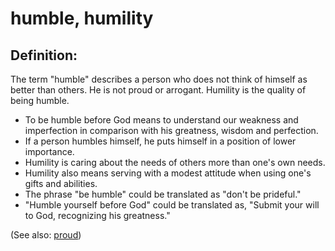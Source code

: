 # humble, humility #

## Definition: ##

The term "humble" describes a person who does not think of himself as better than others. He is not proud or arrogant. Humility is the quality of being humble.

* To be humble before God means to understand our weakness and imperfection in comparison with his greatness, wisdom and perfection.
* If a person humbles himself, he puts himself in a position of lower importance.
* Humility is caring about the needs of others more than one's own needs.
* Humility also means serving with a modest attitude when using one's gifts and abilities.
* The phrase "be humble" could be translated as "don't be prideful."
* "Humble yourself before God" could be translated as, "Submit your will to God, recognizing his greatness."

(See also: [proud](../other/proud.md))

